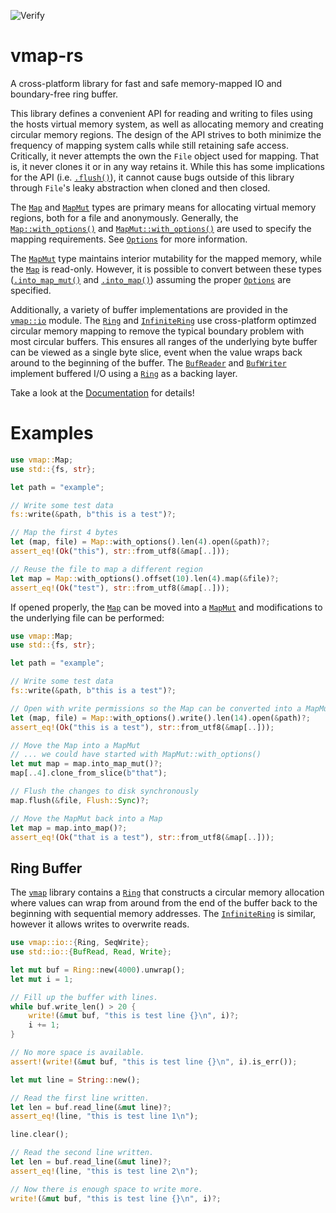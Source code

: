 ![Verify](https://github.com/kalamay/vmap-rs/workflows/Verify/badge.svg)

# vmap-rs
A cross-platform library for fast and safe memory-mapped IO and boundary-free
ring buffer.

This library defines a convenient API for reading and writing to files
using the hosts virtual memory system, as well as allocating memory and
creating circular memory regions. The design of the API strives to
both minimize the frequency of mapping system calls while still retaining
safe access. Critically, it never attempts the own the `File` object used
for mapping. That is, it never clones it or in any way retains it. While
this has some implications for the API (i.e. [`.flush()`]), it cannot cause
bugs outside of this library through `File`'s leaky abstraction when cloned
and then closed.

The [`Map`] and [`MapMut`] types are primary means for allocating virtual
memory regions, both for a file and anonymously. Generally, the
[`Map::with_options()`] and [`MapMut::with_options()`] are used to specify
the mapping requirements. See [`Options`] for more information.

The [`MapMut`] type maintains interior mutability for the mapped memory,
while the [`Map`] is read-only. However, it is possible to convert between
these types ([`.into_map_mut()`] and [`.into_map()`]) assuming the proper
[`Options`] are specified.

Additionally, a variety of buffer implementations are provided in the
[`vmap::io`] module. The [`Ring`] and [`InfiniteRing`] use cross-platform
optimzed circular memory mapping to remove the typical boundary problem
with most circular buffers. This ensures all ranges of the underlying byte
buffer can be viewed as a single byte slice, event when the value wraps
back around to the beginning of the buffer. The [`BufReader`] and [`BufWriter`]
implement buffered I/O using a [`Ring`] as a backing layer.

Take a look at the [Documentation](https://docs.rs/vmap/) for details!

# Examples

```rust
use vmap::Map;
use std::{fs, str};

let path = "example";

// Write some test data
fs::write(&path, b"this is a test")?;

// Map the first 4 bytes
let (map, file) = Map::with_options().len(4).open(&path)?;
assert_eq!(Ok("this"), str::from_utf8(&map[..]));

// Reuse the file to map a different region
let map = Map::with_options().offset(10).len(4).map(&file)?;
assert_eq!(Ok("test"), str::from_utf8(&map[..]));
```

If opened properly, the [`Map`] can be moved into a [`MapMut`] and modifications
to the underlying file can be performed:

```rust
use vmap::Map;
use std::{fs, str};

let path = "example";

// Write some test data
fs::write(&path, b"this is a test")?;

// Open with write permissions so the Map can be converted into a MapMut
let (map, file) = Map::with_options().write().len(14).open(&path)?;
assert_eq!(Ok("this is a test"), str::from_utf8(&map[..]));

// Move the Map into a MapMut
// ... we could have started with MapMut::with_options()
let mut map = map.into_map_mut()?;
map[..4].clone_from_slice(b"that");

// Flush the changes to disk synchronously
map.flush(&file, Flush::Sync)?;

// Move the MapMut back into a Map
let map = map.into_map()?;
assert_eq!(Ok("that is a test"), str::from_utf8(&map[..]));
```

## Ring Buffer

The [`vmap`] library contains a [`Ring`] that constructs a circular memory
allocation where values can wrap from around from the end of the buffer back
to the beginning with sequential memory addresses. The [`InfiniteRing`] is
similar, however it allows writes to overwrite reads.

```rust
use vmap::io::{Ring, SeqWrite};
use std::io::{BufRead, Read, Write};

let mut buf = Ring::new(4000).unwrap();
let mut i = 1;

// Fill up the buffer with lines.
while buf.write_len() > 20 {
    write!(&mut buf, "this is test line {}\n", i)?;
    i += 1;
}

// No more space is available.
assert!(write!(&mut buf, "this is test line {}\n", i).is_err());

let mut line = String::new();

// Read the first line written.
let len = buf.read_line(&mut line)?;
assert_eq!(line, "this is test line 1\n");

line.clear();

// Read the second line written.
let len = buf.read_line(&mut line)?;
assert_eq!(line, "this is test line 2\n");

// Now there is enough space to write more.
write!(&mut buf, "this is test line {}\n", i)?;
```

[`.flush()`]: https://docs.rs/vmap/0.6.3/vmap/struct.MapMut.html#method.flush
[`.into_map()`]: https://docs.rs/vmap/0.6.3/vmap/struct.MapMut.html#method.into_map
[`.into_map_mut()`]: https://docs.rs/vmap/0.6.3/vmap/struct.Map.html#method.into_map_mut
[`BufReader`]: https://docs.rs/vmap/0.6.3/vmap/io/struct.BufReader.html
[`BufWriter`]: https://docs.rs/vmap/0.6.3/vmap/io/struct.BufWriter.html
[`InfiniteRing`]: https://docs.rs/vmap/0.6.3/vmap/io/struct.InfiniteRing.html
[`Map::with_options()`]: https://docs.rs/vmap/0.6.3/vmap/struct.Map.html#method.with_options
[`MapMut::with_options()`]: https://docs.rs/vmap/0.6.3/vmap/struct.MapMut.html#method.with_options
[`MapMut`]: https://docs.rs/vmap/0.6.3/vmap/struct.MapMut.html
[`Map`]: https://docs.rs/vmap/0.6.3/vmap/struct.Map.html
[`Options`]: https://docs.rs/vmap/0.6.3/vmap/struct.Options.html
[`Ring`]: https://docs.rs/vmap/0.6.3/vmap/io/struct.Ring.html
[`vmap::io`]: https://docs.rs/vmap/0.6.3/vmap/io/index.html
[`vmap`]: https://docs.rs/vmap/
